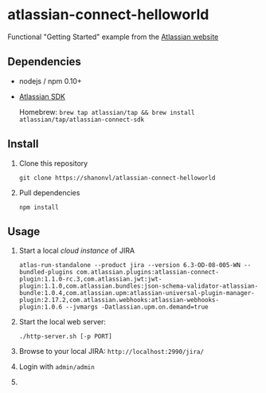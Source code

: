 # atlassian-connect-helloworld

Functional "Getting Started" example from the [Atlassian website](https://developer.atlassian.com/static/connect/docs/guides/getting-started.html)

## Dependencies

* nodejs / npm 0.10+
* [Atlassian SDK](https://developer.atlassian.com/display/DOCS/Downloads)
  
  Homebrew: `brew tap atlassian/tap && brew install atlassian/tap/atlassian-connect-sdk`

## Install

1.  Clone this repository

    `git clone https://shanonvl/atlassian-connect-helloworld`

2.  Pull dependencies

    `npm install`

## Usage

1.  Start a local _cloud instance_ of JIRA

    `atlas-run-standalone --product jira --version 6.3-OD-08-005-WN --bundled-plugins com.atlassian.plugins:atlassian-connect-plugin:1.1.0-rc.3,com.atlassian.jwt:jwt-plugin:1.1.0,com.atlassian.bundles:json-schema-validator-atlassian-bundle:1.0.4,com.atlassian.upm:atlassian-universal-plugin-manager-plugin:2.17.2,com.atlassian.webhooks:atlassian-webhooks-plugin:1.0.6 --jvmargs -Datlassian.upm.on.demand=true`

2.  Start the local web server:

    `./http-server.sh [-p PORT]`

3.  Browse to your local JIRA:  `http://localhost:2990/jira/`

4.  Login with `admin/admin`
  
5.  


